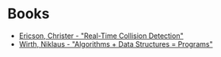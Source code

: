 # Books

* [Ericson, Christer - "Real-Time Collision Detection"](http://realtimecollisiondetection.net/books/rtcd/)
* [Wirth, Niklaus - "Algorithms + Data Structures = Programs"](https://en.wikipedia.org/wiki/Algorithms_%2B_Data_Structures_%3D_Programs)
